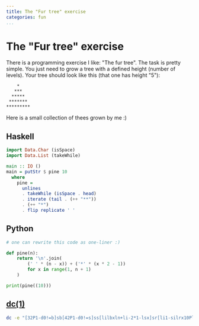 ```yaml
---
title: The "Fur tree" exercise
categories: fun
...
```


# The "Fur tree" exercise

There is a programming exercise I like: "The fur tree". The task is pretty simple. You just need to grow a tree with a defined height (number of levels). Your tree should look like this (that one has height "5"):

```text
    *
   ***
  *****
 *******
*********
```

Here is a small collection of thees grown by me :)

## Haskell

```haskell
import Data.Char (isSpace)
import Data.List (takeWhile)

main :: IO ()
main = putStr $ pine 10
  where
    pine =
      unlines
      . takeWhile (isSpace . head)
      . iterate (tail . (++ "**"))
      . (++ "*")
      . flip replicate ' '
```


## Python

```python
# one can rewrite this code as one-liner :)

def pine(n):
    return '\n'.join(
        (' ' * (n - x)) + ('*' * (x * 2 - 1))
        for x in range(1, n + 1)
    )

print(pine((10)))
```


## [dc(1)](https://www.gnu.org/software/bc/manual/dc-1.05/)

```sh
dc -e "[32P1-d0!=b]sb[42P1-d0!=s]ss[lilbxln+li-2*1-lsx]sr[li1-silrx10Pli1!=m]sm 10 1+snlnsilmx"
```